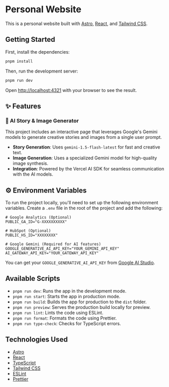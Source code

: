 # Personal Website

This is a personal website built with [Astro](https://astro.build/), [React](https://react.dev/), and [Tailwind CSS](https://tailwindcss.com/).

## Getting Started

First, install the dependencies:

```bash
pnpm install
```

Then, run the development server:

```bash
pnpm run dev
```

Open [http://localhost:4321](http://localhost:4321) with your browser to see the result.

## ✨ Features

### 🤖 AI Story & Image Generator

This project includes an interactive page that leverages Google's Gemini models to generate creative stories and images from a single user prompt.

- **Story Generation**: Uses `gemini-1.5-flash-latest` for fast and creative text.
- **Image Generation**: Uses a specialized Gemini model for high-quality image synthesis.
- **Integration**: Powered by the Vercel AI SDK for seamless communication with the AI models.

## ⚙️ Environment Variables

To run the project locally, you'll need to set up the following environment variables. Create a `.env` file in the root of the project and add the following:

```dotenv
# Google Analytics (Optional)
PUBLIC_GA_ID="G-XXXXXXXXXX"

# HubSpot (Optional)
PUBLIC_HS_ID="XXXXXXXX"

# Google Gemini (Required for AI features)
GOOGLE_GENERATIVE_AI_API_KEY="YOUR_GEMINI_API_KEY"
AI_GATEWAY_API_KEY="YOUR_GATEWAY_API_KEY"
```

You can get your `GOOGLE_GENERATIVE_AI_API_KEY` from [Google AI Studio](https://aistudio.google.com/).

## Available Scripts

- `pnpm run dev`: Runs the app in the development mode.
- `pnpm run start`: Starts the app in production mode.
- `pnpm run build`: Builds the app for production to the `dist` folder.
- `pnpm run preview`: Serves the production build locally for preview.
- `pnpm run lint`: Lints the code using ESLint.
- `pnpm run format`: Formats the code using Prettier.
- `pnpm run type-check`: Checks for TypeScript errors.

## Technologies Used

- [Astro](https://astro.build/)
- [React](https://react.dev/)
- [TypeScript](https://www.typescriptlang.org/)
- [Tailwind CSS](https://tailwindcss.com/)
- [ESLint](https://eslint.org/)
- [Prettier](https://prettier.io/)
